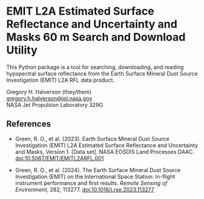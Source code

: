 # EMIT L2A Estimated Surface Reflectance and Uncertainty and Masks 60 m Search and Download Utility

This Python package is a tool for searching, downloading, and reading hypspectral surface reflectance from the Earth Surface Mineral Dust Source Investigation (EMIT) L2A RFL data product.

Gregory H. Halverson (they/them)<br>
[gregory.h.halverson@jpl.nasa.gov](mailto:gregory.h.halverson@jpl.nasa.gov)<br>
NASA Jet Propulsion Laboratory 329G<br>

## References

* Green, R. O., et al. (2023). Earth Surface Mineral Dust Source Investigation (EMIT) L2A Estimated Surface Reflectance and Uncertainty and Masks, Version 1. [Data set]. NASA EOSDIS Land Processes DAAC. [doi:10.5067/EMIT/EMITL2ARFL.001](https://doi.org/10.5067/EMIT/EMITL2ARFL.001)

* Green, R. O., et al. (2024). The Earth Surface Mineral Dust Source Investigation (EMIT) on the International Space Station: In-flight instrument performance and first results. *Remote Sensing of Environment*, 282, 113277. [doi:10.1016/j.rse.2023.113277](https://doi.org/10.1016/j.rse.2023.113277)
